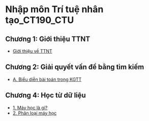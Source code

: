 # Nhập môn Trí tuệ nhân tạo_CT190_CTU
 ## Chương 1: Giới thiệu TTNT
 - [Giới thiệu về TTNT](https://bitly.com.vn/mo24mj)
 ## Chương 2: Giải quyết vấn đề bằng tìm kiếm
 - [A. Biểu diễn bài toán trong KGTT](https://bitly.com.vn/bcny4o)
 ## Chương 4: Học từ dữ liệu
 - [1. Máy học là gì?](https://bitly.com.vn/vkat3c)
 - [2. Phân loại máy học](https://bitly.com.vn/ttkqp6)

            
